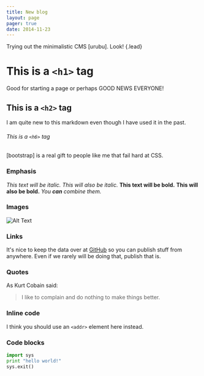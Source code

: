 ```yaml
---
title: New blog 
layout: page 
pager: true
date: 2014-11-23
---
```


Trying out the minimalistic CMS [urubu]. Look!
{.lead}

# This is a `<h1>` tag
Good for starting a page or perhaps GOOD NEWS EVERYONE!

## This is a `<h2>` tag
I am quite new to this markdown even though I have used it in the past.

###### This is a `<h6>` tag
[bootstrap] is a real gift to people like me that fail hard at CSS.

### Emphasis
*This text will be italic.* _This will also be italic._ **This text will be bold.** __This will also be bold.__ *You **can** combine them.*

### Images
![Alt Text](//bluesnake.snakedesert.se/images/rar.gif)

### Links
It's nice to keep the data over at [GitHub](http://github.com) so you can publish stuff from anywhere. Even if we rarely will be doing that, publish that is.

### Quotes
As Kurt Cobain said:

> I like to complain and do nothing 
> to make things better.

### Inline code
I think you should use an `<addr>` element here instead.

### Code blocks
```python
import sys
print "hello world!"
sys.exit()
```
